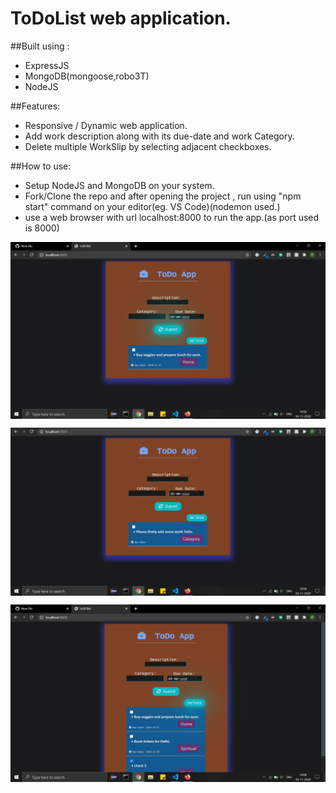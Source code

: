 
# ToDoList web application.

##Built using :
- ExpressJS 
- MongoDB(mongoose,robo3T) 
- NodeJS

##Features:
- Responsive / Dynamic web application.
- Add work description along with its due-date and work Category.
- Delete multiple WorkSlip by selecting adjacent checkboxes.

##How to use:
- Setup NodeJS and MongoDB on your system.
- Fork/Clone the repo and after opening  the project , run using "npm start" command on your editor(eg. VS Code)(nodemon used.)
- use a web browser with url localhost:8000 to run the app.(as port used is 8000)

<img align="center" src="https://github.com/Pranjal-Jayaswal/MyToDoList/blob/master/Screenshot%20(675).png">

<img align="center" src="https://github.com/Pranjal-Jayaswal/MyToDoList/blob/master/Screenshot%20(680).png
">

<img align="center" src="https://github.com/Pranjal-Jayaswal/MyToDoList/blob/master/Screenshot%20(676).png">
